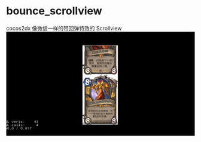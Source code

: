 # bounce_scrollview
cocos2dx 像微信一样的带回弹特效的 Scrollview
![image](https://github.com/zhishu520/bounce_scrollview/blob/master/gif/3.gif)
